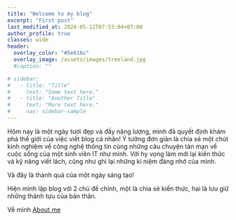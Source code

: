```yaml
---
title: "Welcome to my blog"
excerpt: "First post"
last_modified_at: 2024-05-12T07:53:04+07:00
author_profile: true
classes: wide 
header:
  overlay_color: "#5e616c"
  overlay_image: /assets/images/treeland.jpg
  #caption: ""

# sidebar:
#   - title: "Title"
#     text: "Some text here."
#   - title: "Another Title"
#     text: "More text here."
#     nav: sidebar-sample
---
```


Hôm nay là một ngày tươi đẹp và đầy năng lượng, mình đã quyết định khám phá thế giới của việc viết blog cá nhân! Ý tưởng đơn giản là chia sẻ một chút kinh nghiệm về công nghệ thông tin cùng những câu chuyện tản mạn về cuộc sống của một sinh viên IT như mình. Với hy vọng làm mới lại kiến thức và kỹ năng viết lách, cũng như ghi lại những kỉ niệm đáng nhớ của mình.

Và đây là thành quả của một ngày sáng tạo!

Hiện mình lập blog với 2 chủ đề chính, một là chia sẻ kiến thức, hai là lưu giữ những thành tựu của bản thân.

Về mình [About me][about-me]


[about-me]: /about/